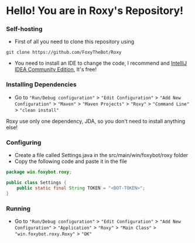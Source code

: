 # Hello! You are in Roxy's Repository!

### Self-hosting
 - First of all you need to clone this repository using
```shell
git clone https://github.com/FoxyTheBot/Roxy
```

- You need to install an IDE to change the code, I recommend and [IntelliJ IDEA Community Edition](https://www.jetbrains.com/idea/download/#section=windows), It's free!

### Installing Dependencies
- Go to `"Run/Debug configuration"` > `"Edit Configuration"` > `"Add New Configuration"` > `"Maven"` > `"Maven Projects"` > `"Roxy"` > `"Command Line"` > `"clean install"`

Roxy use only one dependency, JDA, so you don't need to install anything else!

### Configuring
- Create a file called Settings.java in the src/main/win/foxybot/roxy folder
- Copy the following code and paste it in the file


```java
package win.foxybot.roxy;

public class Settings {
    public static final String TOKEN = "<BOT-TOKEN>";
}

```

### Running
- Go to `"Run/Debug configuration"` > `"Edit Configuration"` > `"Add New Configuration"` > `"Application"` > `"Roxy"` > `"Main Class"` > `"win.foxybot.roxy.Roxy"` > `"OK"`